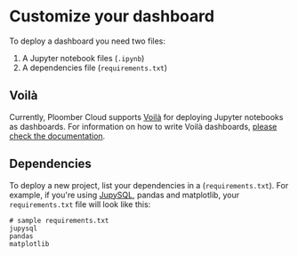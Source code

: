 # Customize your dashboard

To deploy a dashboard you need two files:

1. A Jupyter notebook files (`.ipynb`)
2. A dependencies file (`requirements.txt`)

## Voilà

Currently, Ploomber Cloud supports [Voilà](https://voila.readthedocs.io/en/stable/) for deploying Jupyter notebooks as dashboards. For information on how to write Voilà dashboards, [please check the documentation](https://voila.readthedocs.io/en/stable/).

## Dependencies

To deploy a new project, list your dependencies in a (`requirements.txt`). For example, if you're using [JupySQL](https://jupysql.ploomber.io), pandas and matplotlib, your `requirements.txt` file will look like this:

```
# sample requirements.txt
jupysql
pandas
matplotlib
```